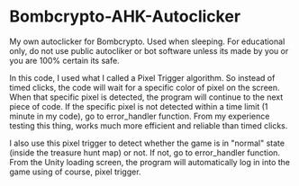 # Bombcrypto-AHK-Autoclicker

My own autoclicker for Bombcrypto. Used when sleeping. For educational only, do not use public autocliker or bot software unless its made by you or you are 100% certain its safe.

In this code, I used what I called a Pixel Trigger algorithm. So instead of timed clicks, the code will wait for a specific color of pixel on the screen. When that specific pixel is detected, the program will continue to the next piece of code. If the specific pixel is not detected within a time limit (1 minute in my code), go to error_handler function. From my experience testing this thing, works much more efficient and reliable than timed clicks.

I also use this pixel trigger to detect whether the game is in "normal" state (inside the treasure hunt map) or not. If not, go to error_handler function. From the Unity loading screen, the program will automatically log in into the game using of course, pixel trigger.
